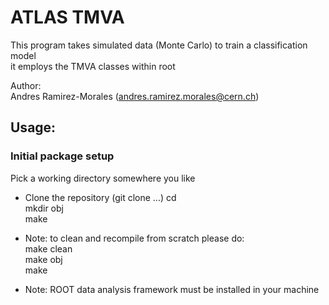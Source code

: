 # ATLAS TMVA
This program takes simulated data (Monte Carlo) to train a classification model<br />
it employs the TMVA classes within root<br />

Author:<br />
Andres Ramirez-Morales (andres.ramirez.morales@cern.ch)<br />


## Usage:

### Initial package setup<br />
Pick a working directory somewhere you like<br />
- Clone the repository (git clone ...)
cd <br />
mkdir obj <br />
make<br />

- Note: to clean and recompile from scratch please do:<br />
make clean<br />
make obj<br />
make<br />

- Note: ROOT data analysis framework must be installed in your machine
